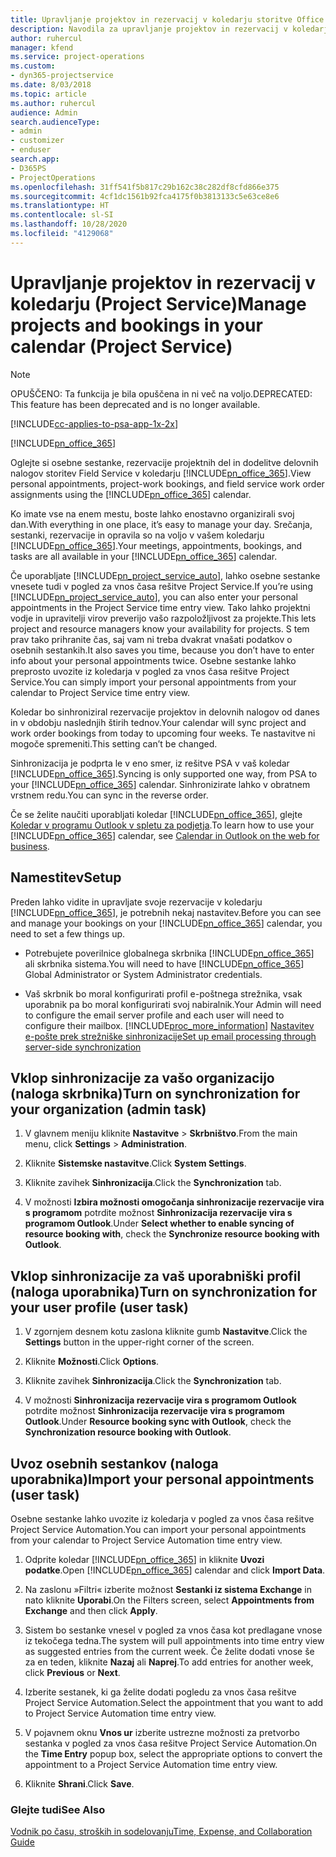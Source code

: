 ```yaml
---
title: Upravljanje projektov in rezervacij v koledarju storitve Office 365
description: Navodila za upravljanje projektov in rezervacij v koledarju storitve Office 365
author: ruhercul
manager: kfend
ms.service: project-operations
ms.custom:
- dyn365-projectservice
ms.date: 8/03/2018
ms.topic: article
ms.author: ruhercul
audience: Admin
search.audienceType:
- admin
- customizer
- enduser
search.app:
- D365PS
- ProjectOperations
ms.openlocfilehash: 31ff541f5b817c29b162c38c282df8cfd866e375
ms.sourcegitcommit: 4cf1dc1561b92fca4175f0b3813133c5e63ce8e6
ms.translationtype: HT
ms.contentlocale: sl-SI
ms.lasthandoff: 10/28/2020
ms.locfileid: "4129068"
---
```

# <a name="manage-projects-and-bookings-in-your-calendar-project-service"></a><span data-ttu-id="65d30-103">Upravljanje projektov in rezervacij v koledarju (Project Service)</span><span class="sxs-lookup"><span data-stu-id="65d30-103">Manage projects and bookings in your calendar (Project Service)</span></span>

> [!Note]
> <span data-ttu-id="65d30-104">OPUŠČENO: Ta funkcija je bila opuščena in ni več na voljo.</span><span class="sxs-lookup"><span data-stu-id="65d30-104">DEPRECATED: This feature has been deprecated and is no longer available.</span></span>

[!INCLUDE[cc-applies-to-psa-app-1x-2x](../includes/cc-applies-to-psa-app-1x-2x.md)]

[!INCLUDE[pn_office_365](../includes/pn-office-365.md)] 

<span data-ttu-id="65d30-105">Oglejte si osebne sestanke, rezervacije projektnih del in dodelitve delovnih nalogov storitev Field Service v koledarju [!INCLUDE[pn_office_365](../includes/pn-office-365.md)].</span><span class="sxs-lookup"><span data-stu-id="65d30-105">View personal appointments, project-work bookings, and field service work order assignments using the [!INCLUDE[pn_office_365](../includes/pn-office-365.md)] calendar.</span></span>  
  
 <span data-ttu-id="65d30-106">Ko imate vse na enem mestu, boste lahko enostavno organizirali svoj dan.</span><span class="sxs-lookup"><span data-stu-id="65d30-106">With everything in one place, it’s easy to manage your day.</span></span> <span data-ttu-id="65d30-107">Srečanja, sestanki, rezervacije in opravila so na voljo v vašem koledarju [!INCLUDE[pn_office_365](../includes/pn-office-365.md)].</span><span class="sxs-lookup"><span data-stu-id="65d30-107">Your meetings, appointments, bookings, and tasks are all available in your [!INCLUDE[pn_office_365](../includes/pn-office-365.md)] calendar.</span></span>  
  
 <span data-ttu-id="65d30-108">Če uporabljate [!INCLUDE[pn_project_service_auto](../includes/pn-project-service-auto.md)], lahko osebne sestanke vnesete tudi v pogled za vnos časa rešitve Project Service.</span><span class="sxs-lookup"><span data-stu-id="65d30-108">If you’re using [!INCLUDE[pn_project_service_auto](../includes/pn-project-service-auto.md)], you can also enter your personal appointments in the Project Service time entry view.</span></span> <span data-ttu-id="65d30-109">Tako lahko projektni vodje in upravitelji virov preverijo vašo razpoložljivost za projekte.</span><span class="sxs-lookup"><span data-stu-id="65d30-109">This lets project and resource managers know your availability for projects.</span></span> <span data-ttu-id="65d30-110">S tem prav tako prihranite čas, saj vam ni treba dvakrat vnašati podatkov o osebnih sestankih.</span><span class="sxs-lookup"><span data-stu-id="65d30-110">It also saves you time, because you don’t have to enter info about your personal appointments twice.</span></span> <span data-ttu-id="65d30-111">Osebne sestanke lahko preprosto uvozite iz koledarja v pogled za vnos časa rešitve Project Service.</span><span class="sxs-lookup"><span data-stu-id="65d30-111">You can simply import your personal appointments from your calendar to Project Service time entry view.</span></span>  
  
 <span data-ttu-id="65d30-112">Koledar bo sinhroniziral rezervacije projektov in delovnih nalogov od danes in v obdobju naslednjih štirih tednov.</span><span class="sxs-lookup"><span data-stu-id="65d30-112">Your calendar will sync project and work order bookings from today to upcoming four weeks.</span></span> <span data-ttu-id="65d30-113">Te nastavitve ni mogoče spremeniti.</span><span class="sxs-lookup"><span data-stu-id="65d30-113">This setting can’t be changed.</span></span>  
  
 <span data-ttu-id="65d30-114">Sinhronizacija je podprta le v eno smer, iz rešitve PSA v vaš koledar [!INCLUDE[pn_office_365](../includes/pn-office-365.md)].</span><span class="sxs-lookup"><span data-stu-id="65d30-114">Syncing is only supported one way, from PSA to your [!INCLUDE[pn_office_365](../includes/pn-office-365.md)] calendar.</span></span> <span data-ttu-id="65d30-115">Sinhronizirate lahko v obratnem vrstnem redu.</span><span class="sxs-lookup"><span data-stu-id="65d30-115">You can sync in the reverse order.</span></span> 
  
 <span data-ttu-id="65d30-116">Če se želite naučiti uporabljati koledar [!INCLUDE[pn_office_365](../includes/pn-office-365.md)], glejte [Koledar v programu Outlook v spletu za podjetja](https://support.office.com/article/Calendar-in-Outlook-on-the-web-for-business-5219c457-d1fe-4c2f-9032-1a816b88e936).</span><span class="sxs-lookup"><span data-stu-id="65d30-116">To learn how to use your [!INCLUDE[pn_office_365](../includes/pn-office-365.md)] calendar, see [Calendar in Outlook on the web for business](https://support.office.com/article/Calendar-in-Outlook-on-the-web-for-business-5219c457-d1fe-4c2f-9032-1a816b88e936).</span></span>  
  
## <a name="setup"></a><span data-ttu-id="65d30-117">Namestitev</span><span class="sxs-lookup"><span data-stu-id="65d30-117">Setup</span></span>  
 <span data-ttu-id="65d30-118">Preden lahko vidite in upravljate svoje rezervacije v koledarju [!INCLUDE[pn_office_365](../includes/pn-office-365.md)], je potrebnih nekaj nastavitev.</span><span class="sxs-lookup"><span data-stu-id="65d30-118">Before you can see and manage your bookings on your [!INCLUDE[pn_office_365](../includes/pn-office-365.md)] calendar, you need to set a few things up.</span></span>  
  
- <span data-ttu-id="65d30-119">Potrebujete poverilnice globalnega skrbnika [!INCLUDE[pn_office_365](../includes/pn-office-365.md)] ali skrbnika sistema.</span><span class="sxs-lookup"><span data-stu-id="65d30-119">You will need to have [!INCLUDE[pn_office_365](../includes/pn-office-365.md)] Global Administrator or System Administrator credentials.</span></span>  
  
- <span data-ttu-id="65d30-120">Vaš skrbnik bo moral konfigurirati profil e-poštnega strežnika, vsak uporabnik pa bo moral konfigurirati svoj nabiralnik.</span><span class="sxs-lookup"><span data-stu-id="65d30-120">Your Admin will need to configure the email server profile and each user will need to configure their mailbox.</span></span> [!INCLUDE[proc_more_information](../includes/proc-more-information.md)] <span data-ttu-id="65d30-121">[Nastavitev e-pošte prek strežniške sinhronizacije](https://docs.microsoft.com/dynamics365/customerengagement/on-premises/admin/set-up-server-side-synchronization-of-email-appointments-contacts-and-tasks)</span><span class="sxs-lookup"><span data-stu-id="65d30-121">[Set up email processing through server-side synchronization](https://docs.microsoft.com/dynamics365/customerengagement/on-premises/admin/set-up-server-side-synchronization-of-email-appointments-contacts-and-tasks)</span></span>  
  
## <a name="turn-on-synchronization-for-your-organization-admin-task"></a><span data-ttu-id="65d30-122">Vklop sinhronizacije za vašo organizacijo (naloga skrbnika)</span><span class="sxs-lookup"><span data-stu-id="65d30-122">Turn on synchronization for your organization (admin task)</span></span>  
  
1.  <span data-ttu-id="65d30-123">V glavnem meniju kliknite **Nastavitve** > **Skrbništvo**.</span><span class="sxs-lookup"><span data-stu-id="65d30-123">From the main menu, click **Settings** > **Administration**.</span></span>  
  
2.  <span data-ttu-id="65d30-124">Kliknite **Sistemske nastavitve**.</span><span class="sxs-lookup"><span data-stu-id="65d30-124">Click **System Settings**.</span></span>  
  
3.  <span data-ttu-id="65d30-125">Kliknite zavihek **Sinhronizacija**.</span><span class="sxs-lookup"><span data-stu-id="65d30-125">Click the **Synchronization** tab.</span></span>  
  
4.  <span data-ttu-id="65d30-126">V možnosti **Izbira možnosti omogočanja sinhronizacije rezervacije vira s programom** potrdite možnost **Sinhronizacija rezervacije vira s programom Outlook**.</span><span class="sxs-lookup"><span data-stu-id="65d30-126">Under **Select whether to enable syncing of resource booking with**, check the **Synchronize resource booking with Outlook**.</span></span>  
  
## <a name="turn-on-synchronization-for-your-user-profile-user-task"></a><span data-ttu-id="65d30-127">Vklop sinhronizacije za vaš uporabniški profil (naloga uporabnika)</span><span class="sxs-lookup"><span data-stu-id="65d30-127">Turn on synchronization for your user profile (user task)</span></span>  
  
1.  <span data-ttu-id="65d30-128">V zgornjem desnem kotu zaslona kliknite gumb **Nastavitve**.</span><span class="sxs-lookup"><span data-stu-id="65d30-128">Click the **Settings** button in the upper-right corner of the screen.</span></span>  
  
2.  <span data-ttu-id="65d30-129">Kliknite **Možnosti**.</span><span class="sxs-lookup"><span data-stu-id="65d30-129">Click **Options**.</span></span>  
  
3.  <span data-ttu-id="65d30-130">Kliknite zavihek **Sinhronizacija**.</span><span class="sxs-lookup"><span data-stu-id="65d30-130">Click the **Synchronization** tab.</span></span>  
  
4.  <span data-ttu-id="65d30-131">V možnosti **Sinhronizacija rezervacije vira s programom Outlook** potrdite možnost **Sinhronizacija rezervacije vira s programom Outlook**.</span><span class="sxs-lookup"><span data-stu-id="65d30-131">Under **Resource booking sync with Outlook**, check the **Synchronization resource booking with Outlook**.</span></span>  
  
## <a name="import-your-personal-appointments-user-task"></a><span data-ttu-id="65d30-132">Uvoz osebnih sestankov (naloga uporabnika)</span><span class="sxs-lookup"><span data-stu-id="65d30-132">Import your personal appointments (user task)</span></span>  
 <span data-ttu-id="65d30-133">Osebne sestanke lahko uvozite iz koledarja v pogled za vnos časa rešitve Project Service Automation.</span><span class="sxs-lookup"><span data-stu-id="65d30-133">You can import your personal appointments from your calendar to Project Service Automation time entry view.</span></span>  
  
1. <span data-ttu-id="65d30-134">Odprite koledar [!INCLUDE[pn_office_365](../includes/pn-office-365.md)] in kliknite **Uvozi podatke**.</span><span class="sxs-lookup"><span data-stu-id="65d30-134">Open [!INCLUDE[pn_office_365](../includes/pn-office-365.md)] calendar and click **Import Data**.</span></span>  
  
2. <span data-ttu-id="65d30-135">Na zaslonu »Filtri« izberite možnost **Sestanki iz sistema Exchange** in nato kliknite **Uporabi**.</span><span class="sxs-lookup"><span data-stu-id="65d30-135">On the Filters screen, select **Appointments from Exchange** and then click **Apply**.</span></span>  
  
3. <span data-ttu-id="65d30-136">Sistem bo sestanke vnesel v pogled za vnos časa kot predlagane vnose iz tekočega tedna.</span><span class="sxs-lookup"><span data-stu-id="65d30-136">The system will pull appointments into time entry view as suggested entries from the current week.</span></span> <span data-ttu-id="65d30-137">Če želite dodati vnose še za en teden, kliknite **Nazaj** ali **Naprej**.</span><span class="sxs-lookup"><span data-stu-id="65d30-137">To add entries for another week, click **Previous** or **Next**.</span></span>  
  
4. <span data-ttu-id="65d30-138">Izberite sestanek, ki ga želite dodati pogledu za vnos časa rešitve Project Service Automation.</span><span class="sxs-lookup"><span data-stu-id="65d30-138">Select the appointment that you want to add to Project Service Automation time entry view.</span></span>  
  
5. <span data-ttu-id="65d30-139">V pojavnem oknu **Vnos ur** izberite ustrezne možnosti za pretvorbo sestanka v pogled za vnos časa rešitve Project Service Automation.</span><span class="sxs-lookup"><span data-stu-id="65d30-139">On the **Time Entry** popup box, select the appropriate options to convert the appointment to a Project Service Automation time entry view.</span></span>  
  
6. <span data-ttu-id="65d30-140">Kliknite **Shrani**.</span><span class="sxs-lookup"><span data-stu-id="65d30-140">Click **Save**.</span></span>  
  
### <a name="see-also"></a><span data-ttu-id="65d30-141">Glejte tudi</span><span class="sxs-lookup"><span data-stu-id="65d30-141">See Also</span></span>  
 [<span data-ttu-id="65d30-142">Vodnik po času, stroških in sodelovanju</span><span class="sxs-lookup"><span data-stu-id="65d30-142">Time, Expense, and Collaboration Guide</span></span>](../psa/time-expense-collaboration-guide.md)
